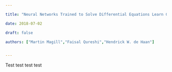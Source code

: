 ```yaml
---

title: "Neural Networks Trained to Solve Differential Equations Learn General Representations"

date: 2018-07-02

draft: false

authors: ["Martin Magill","Faisal Qureshi","Hendrick W. de Haan"]


---
```




Test test test test